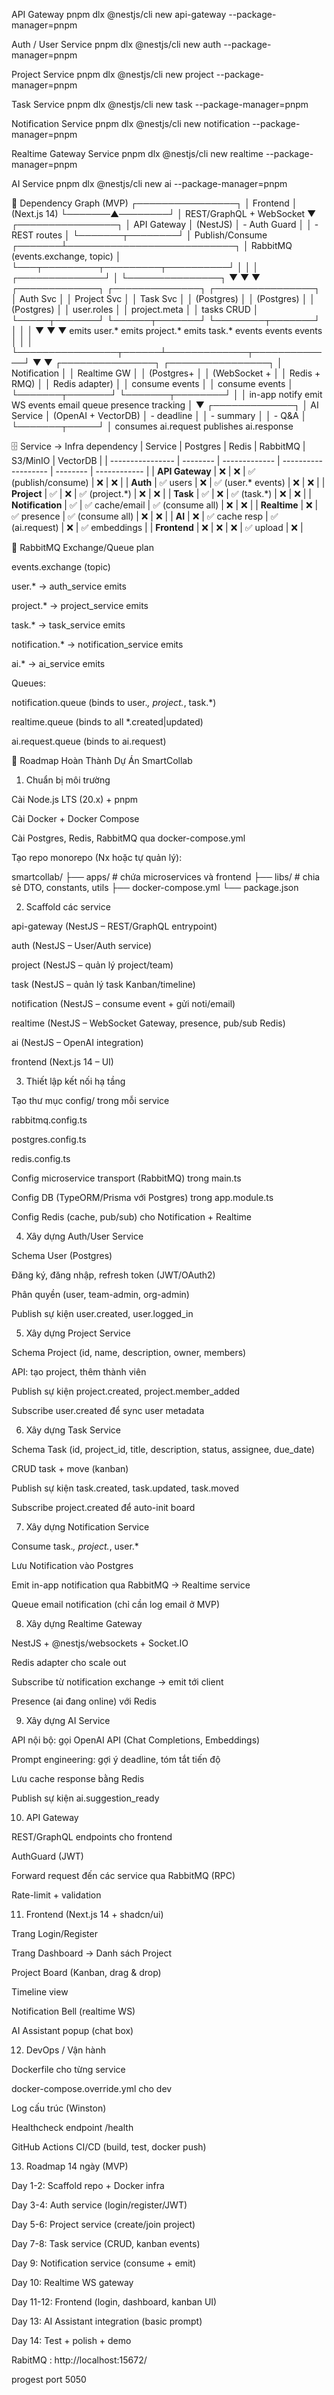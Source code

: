 
API Gateway
pnpm dlx @nestjs/cli new api-gateway --package-manager=pnpm

Auth / User Service
pnpm dlx @nestjs/cli new auth --package-manager=pnpm

Project Service
pnpm dlx @nestjs/cli new project --package-manager=pnpm

Task Service
pnpm dlx @nestjs/cli new task --package-manager=pnpm

Notification Service
pnpm dlx @nestjs/cli new notification --package-manager=pnpm

Realtime Gateway Service
pnpm dlx @nestjs/cli new realtime --package-manager=pnpm

AI Service
pnpm dlx @nestjs/cli new ai --package-manager=pnpm


🔗 Dependency Graph (MVP)
                ┌────────────────┐
                │   Frontend     │ (Next.js 14)
                └───────▲────────┘
                        │ REST/GraphQL + WebSocket
                        ▼
                ┌────────────────┐
                │ API Gateway    │ (NestJS)
                │ - Auth Guard   │
                │ - REST routes  │
                └───────┬────────┘
                        │ Publish/Consume
                ┌───────┴───────────────────────────┐
                │ RabbitMQ (events.exchange, topic) │
                └───┬─────────┬─────────┬──────────┘
                    │         │         │
     ┌──────────────┘         │         └───────────────┐
     ▼                        ▼                         ▼
┌─────────────┐        ┌──────────────┐         ┌────────────────┐
│  Auth Svc   │        │ Project Svc  │         │   Task Svc      │
│ (Postgres)  │        │ (Postgres)   │         │ (Postgres)      │
│ user.roles  │        │ project.meta │         │ tasks CRUD      │
└─────┬───────┘        └──────┬───────┘         └────────┬───────┘
      │                       │                           │
      ▼                       ▼                           ▼
   emits user.*           emits project.*             emits task.*
   events                  events                      events
      │                       │                           │
      └────────────────┬──────┴─────────────┬─────────────┘
                       ▼                    ▼
               ┌───────────────┐      ┌────────────────┐
               │ Notification   │      │ Realtime GW    │
               │ (Postgres+     │      │ (WebSocket +   │
               │ Redis + RMQ)   │      │ Redis adapter) │
               │ consume events │      │ consume events │
               └───────┬───────┘      └───────┬────────┘
                       │                     │
                  in-app notify         emit WS events
                  email queue           presence tracking
                       │
                       ▼
                ┌─────────────┐
                │ AI Service   │ (OpenAI + VectorDB)
                │ - deadline   │
                │ - summary    │
                │ - Q&A        │
                └───────┬─────┘
                        │
                   consumes ai.request
                   publishes ai.response


🗄️ Service → Infra dependency
| Service          | Postgres | Redis         | RabbitMQ            | S3/MinIO | VectorDB     |
| ---------------- | -------- | ------------- | ------------------- | -------- | ------------ |
| **API Gateway**  | ❌        | ❌             | ✅ (publish/consume) | ❌        | ❌            |
| **Auth**         | ✅ users  | ❌             | ✅ (user.\* events)  | ❌        | ❌            |
| **Project**      | ✅        | ❌             | ✅ (project.\*)      | ❌        | ❌            |
| **Task**         | ✅        | ❌             | ✅ (task.\*)         | ❌        | ❌            |
| **Notification** | ✅        | ✅ cache/email | ✅ (consume all)     | ❌        | ❌            |
| **Realtime**     | ❌        | ✅ presence    | ✅ (consume all)     | ❌        | ❌            |
| **AI**           | ❌        | ✅ cache resp  | ✅ (ai.request)      | ❌        | ✅ embeddings |
| **Frontend**     | ❌        | ❌             | ❌                   | ✅ upload | ❌            |

📌 RabbitMQ Exchange/Queue plan

events.exchange (topic)

user.* → auth_service emits

project.* → project_service emits

task.* → task_service emits

notification.* → notification_service emits

ai.* → ai_service emits

Queues:

notification.queue (binds to user.*, project.*, task.*)

realtime.queue (binds to all *.created|updated)

ai.request.queue (binds to ai.request)

📌 Roadmap Hoàn Thành Dự Án SmartCollab
1. Chuẩn bị môi trường

 Cài Node.js LTS (20.x) + pnpm

 Cài Docker + Docker Compose

 Cài Postgres, Redis, RabbitMQ qua docker-compose.yml

 Tạo repo monorepo (Nx hoặc tự quản lý):

smartcollab/
├── apps/        # chứa microservices và frontend
├── libs/        # chia sẻ DTO, constants, utils
├── docker-compose.yml
└── package.json

2. Scaffold các service

 api-gateway (NestJS – REST/GraphQL entrypoint)

 auth (NestJS – User/Auth service)

 project (NestJS – quản lý project/team)

 task (NestJS – quản lý task Kanban/timeline)

 notification (NestJS – consume event + gửi noti/email)

 realtime (NestJS – WebSocket Gateway, presence, pub/sub Redis)

 ai (NestJS – OpenAI integration)

 frontend (Next.js 14 – UI)

3. Thiết lập kết nối hạ tầng

 Tạo thư mục config/ trong mỗi service

rabbitmq.config.ts

postgres.config.ts

redis.config.ts

 Config microservice transport (RabbitMQ) trong main.ts

 Config DB (TypeORM/Prisma với Postgres) trong app.module.ts

 Config Redis (cache, pub/sub) cho Notification + Realtime

4. Xây dựng Auth/User Service

 Schema User (Postgres)

 Đăng ký, đăng nhập, refresh token (JWT/OAuth2)

 Phân quyền (user, team-admin, org-admin)

 Publish sự kiện user.created, user.logged_in

5. Xây dựng Project Service

 Schema Project (id, name, description, owner, members)

 API: tạo project, thêm thành viên

 Publish sự kiện project.created, project.member_added

 Subscribe user.created để sync user metadata

6. Xây dựng Task Service

 Schema Task (id, project_id, title, description, status, assignee, due_date)

 CRUD task + move (kanban)

 Publish sự kiện task.created, task.updated, task.moved

 Subscribe project.created để auto-init board

7. Xây dựng Notification Service

 Consume task.*, project.*, user.*

 Lưu Notification vào Postgres

 Emit in-app notification qua RabbitMQ → Realtime service

 Queue email notification (chỉ cần log email ở MVP)

8. Xây dựng Realtime Gateway

 NestJS + @nestjs/websockets + Socket.IO

 Redis adapter cho scale out

 Subscribe từ notification exchange → emit tới client

 Presence (ai đang online) với Redis

9. Xây dựng AI Service

 API nội bộ: gọi OpenAI API (Chat Completions, Embeddings)

 Prompt engineering: gợi ý deadline, tóm tắt tiến độ

 Lưu cache response bằng Redis

 Publish sự kiện ai.suggestion_ready

10. API Gateway

 REST/GraphQL endpoints cho frontend

 AuthGuard (JWT)

 Forward request đến các service qua RabbitMQ (RPC)

 Rate-limit + validation

11. Frontend (Next.js 14 + shadcn/ui)

 Trang Login/Register

 Trang Dashboard → Danh sách Project

 Project Board (Kanban, drag & drop)

 Timeline view

 Notification Bell (realtime WS)

 AI Assistant popup (chat box)

12. DevOps / Vận hành

 Dockerfile cho từng service

 docker-compose.override.yml cho dev

 Log cấu trúc (Winston)

 Healthcheck endpoint /health

 GitHub Actions CI/CD (build, test, docker push)

13. Roadmap 14 ngày (MVP)

Day 1-2: Scaffold repo + Docker infra

Day 3-4: Auth service (login/register/JWT)

Day 5-6: Project service (create/join project)

Day 7-8: Task service (CRUD, kanban events)

Day 9: Notification service (consume + emit)

Day 10: Realtime WS gateway

Day 11-12: Frontend (login, dashboard, kanban UI)

Day 13: AI Assistant integration (basic prompt)

Day 14: Test + polish + demo

RabitMQ : http://localhost:15672/

progest  port 5050